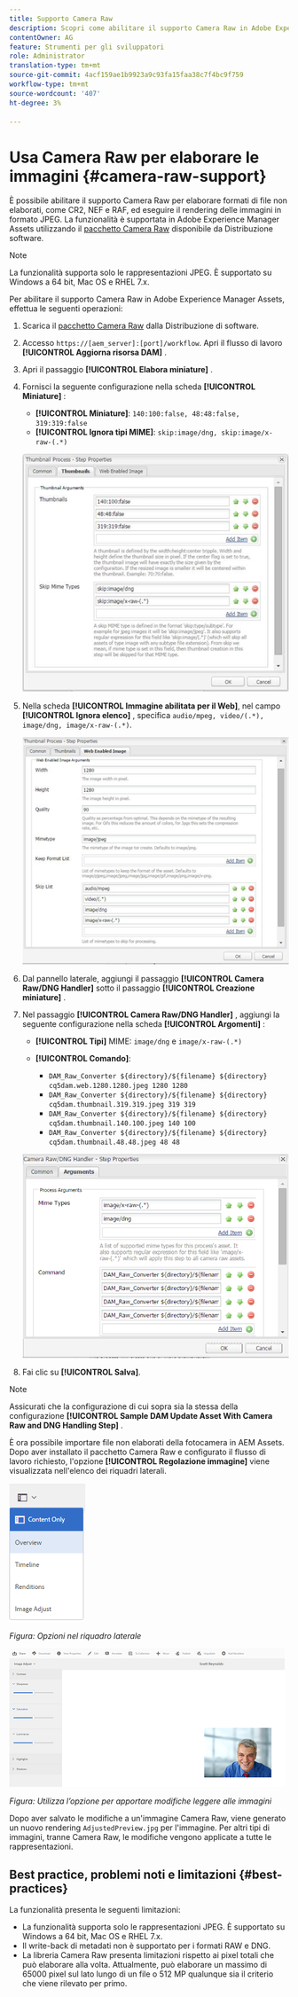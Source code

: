 ```yaml
---
title: Supporto Camera Raw
description: Scopri come abilitare il supporto Camera Raw in Adobe Experience Manager Assets.
contentOwner: AG
feature: Strumenti per gli sviluppatori
role: Administrator
translation-type: tm+mt
source-git-commit: 4acf159ae1b9923a9c93fa15faa38c7f4bc9f759
workflow-type: tm+mt
source-wordcount: '407'
ht-degree: 3%

---
```



# Usa Camera Raw per elaborare le immagini {#camera-raw-support}

È possibile abilitare il supporto Camera Raw per elaborare formati di file non elaborati, come CR2, NEF e RAF, ed eseguire il rendering delle immagini in formato JPEG. La funzionalità è supportata in Adobe Experience Manager Assets utilizzando il [pacchetto Camera Raw](https://experience.adobe.com/#/downloads/content/software-distribution/en/aem.html?package=/content/software-distribution/en/details.html/content/dam/aem/public/adobe/packages/aem630/product/assets/aem-assets-cameraraw-pkg) disponibile da Distribuzione software.

>[!NOTE]
>
>La funzionalità supporta solo le rappresentazioni JPEG. È supportato su Windows a 64 bit, Mac OS e RHEL 7.x.

Per abilitare il supporto Camera Raw in Adobe Experience Manager Assets, effettua le seguenti operazioni:

1. Scarica il [pacchetto Camera Raw](https://experience.adobe.com/#/downloads/content/software-distribution/en/aem.html?package=/content/software-distribution/en/details.html/content/dam/aem/public/adobe/packages/aem630/product/assets/aem-assets-cameraraw-pkg) dalla Distribuzione di software.

1. Accesso `https://[aem_server]:[port]/workflow`. Apri il flusso di lavoro **[!UICONTROL Aggiorna risorsa DAM]** .

1. Apri il passaggio **[!UICONTROL Elabora miniature]** .

1. Fornisci la seguente configurazione nella scheda **[!UICONTROL Miniature]** :

   * **[!UICONTROL Miniature]**:  `140:100:false, 48:48:false, 319:319:false`
   * **[!UICONTROL Ignora tipi MIME]**: `skip:image/dng, skip:image/x-raw-(.*)`

   ![calcagno](assets/chlimage_1-334.png)

1. Nella scheda **[!UICONTROL Immagine abilitata per il Web]**, nel campo **[!UICONTROL Ignora elenco]** , specifica `audio/mpeg, video/(.*), image/dng, image/x-raw-(.*)`.

   ![calcagno](assets/chlimage_1-335.png)

1. Dal pannello laterale, aggiungi il passaggio **[!UICONTROL Camera Raw/DNG Handler]** sotto il passaggio **[!UICONTROL Creazione miniature]** .

1. Nel passaggio **[!UICONTROL Camera Raw/DNG Handler]** , aggiungi la seguente configurazione nella scheda **[!UICONTROL Argomenti]** :

   * **[!UICONTROL Tipi]** MIME:  `image/dng` e  `image/x-raw-(.*)`
   * **[!UICONTROL Comando]**:

      * `DAM_Raw_Converter ${directory}/${filename} ${directory} cq5dam.web.1280.1280.jpeg 1280 1280`
      * `DAM_Raw_Converter ${directory}/${filename} ${directory} cq5dam.thumbnail.319.319.jpeg 319 319`
      * `DAM_Raw_Converter ${directory}/${filename} ${directory} cq5dam.thumbnail.140.100.jpeg 140 100`
      * `DAM_Raw_Converter ${directory}/${filename} ${directory} cq5dam.thumbnail.48.48.jpeg 48 48`

   ![chlimage_1-336](assets/chlimage_1-336.png)

1. Fai clic su **[!UICONTROL Salva]**.

>[!NOTE]
>
>Assicurati che la configurazione di cui sopra sia la stessa della configurazione **[!UICONTROL Sample DAM Update Asset With Camera Raw and DNG Handling Step]** .

È ora possibile importare file non elaborati della fotocamera in AEM Assets. Dopo aver installato il pacchetto Camera Raw e configurato il flusso di lavoro richiesto, l&#39;opzione **[!UICONTROL Regolazione immagine]** viene visualizzata nell&#39;elenco dei riquadri laterali.

![chlimage_1-337](assets/chlimage_1-337.png)

*Figura: Opzioni nel riquadro laterale*

![chlimage_1-338](assets/chlimage_1-338.png)

*Figura: Utilizza l’opzione per apportare modifiche leggere alle immagini*

Dopo aver salvato le modifiche a un&#39;immagine Camera Raw, viene generato un nuovo rendering `AdjustedPreview.jpg` per l&#39;immagine. Per altri tipi di immagini, tranne Camera Raw, le modifiche vengono applicate a tutte le rappresentazioni.

## Best practice, problemi noti e limitazioni {#best-practices}

La funzionalità presenta le seguenti limitazioni:

* La funzionalità supporta solo le rappresentazioni JPEG. È supportato su Windows a 64 bit, Mac OS e RHEL 7.x.
* Il write-back di metadati non è supportato per i formati RAW e DNG.
* La libreria Camera Raw presenta limitazioni rispetto ai pixel totali che può elaborare alla volta. Attualmente, può elaborare un massimo di 65000 pixel sul lato lungo di un file o 512 MP qualunque sia il criterio che viene rilevato per primo.
